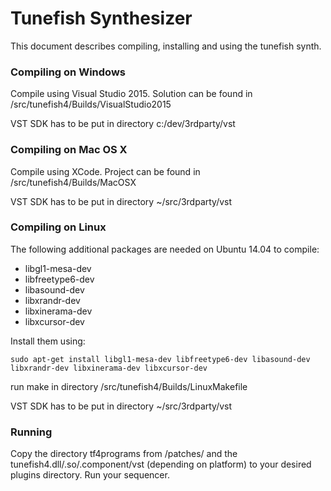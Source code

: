 # Tunefish Synthesizer
This document describes compiling, installing and using the tunefish synth.

### Compiling on Windows

Compile using Visual Studio 2015. Solution can be found in
/src/tunefish4/Builds/VisualStudio2015

VST SDK has to be put in directory c:/dev/3rdparty/vst

### Compiling on Mac OS X

Compile using XCode. Project can be found in
/src/tunefish4/Builds/MacOSX

VST SDK has to be put in directory ~/src/3rdparty/vst

### Compiling on Linux

The following additional packages are needed on Ubuntu 14.04 to compile:

* libgl1-mesa-dev
* libfreetype6-dev
* libasound-dev
* libxrandr-dev
* libxinerama-dev
* libxcursor-dev

Install them using:

```
sudo apt-get install libgl1-mesa-dev libfreetype6-dev libasound-dev libxrandr-dev libxinerama-dev libxcursor-dev
```

run make in directory
/src/tunefish4/Builds/LinuxMakefile

VST SDK has to be put in directory ~/src/3rdparty/vst

### Running

Copy the directory tf4programs from /patches/ and the tunefish4.dll/.so/.component/vst (depending on platform) to your desired plugins directory. Run your sequencer.
